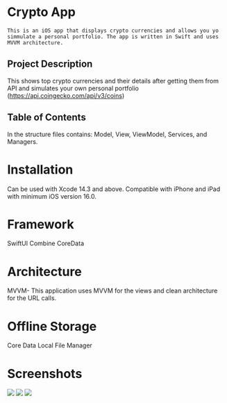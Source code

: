 # Crypto App

    This is an iOS app that displays crypto currencies and allows you yo simmulate a personal portfolio. The app is written in Swift and uses MVVM architecture.

## Project Description 

This shows top crypto currencies and their details after getting them from API and simulates your own personal portfolio (https://api.coingecko.com/api/v3/coins)

## Table of Contents

In the structure files contains: Model, View, ViewModel, Services, and Managers.

# Installation
Can be used with Xcode 14.3 and above. Compatible with iPhone and iPad with minimum iOS version 16.0.

# Framework
SwiftUI
Combine
CoreData


# Architecture
MVVM- This application uses MVVM for the views and clean architecture for the URL calls.


# Offline Storage
Core Data
Local File Manager


# Screenshots

<img src="CryptoCapstone/CryptoCapstone/Assets.xcassets/Screenshot 2023-09-19 at 10.05.38 AM.png">

<img src="CryptoCapstone/CryptoCapstone/Assets.xcassets/Screenshot 2023-09-19 at 10.05.50 AM.png">

<img src="CryptoCapstone/CryptoCapstone/Assets.xcassets/Screenshot 2023-09-19 at 10.06.15 AM.png">
